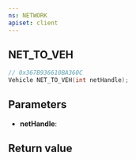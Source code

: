 ```yaml
---
ns: NETWORK
apiset: client
---
```

## NET_TO_VEH

```c
// 0x367B936610BA360C
Vehicle NET_TO_VEH(int netHandle);
```


## Parameters
* **netHandle**:

## Return value